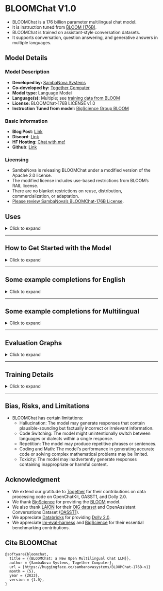 # BLOOMChat V1.0
- BLOOMChat is a 176 billion parameter multilingual chat model.
- It is instruction tuned from [BLOOM (176B)](https://huggingface.co/bigscience/bloom).
- BLOOMChat is trained on assistant-style conversation datasets.
- It supports conversation, question answering, and generative answers in multiple languages.

## Model Details

### Model Description
- **Developed by:** [SambaNova Systems](https://sambanova.ai/)
- **Co-developed by:** [Together Computer](https://www.together.xyz/)
- **Model type:** Language Model
- **Language(s):** Multiple; see [training data from BLOOM](https://huggingface.co/bigscience/bloom#training-data)
- **License:** BLOOMChat-176B LICENSE v1.0
- **Instruction Tuned from model:** [BigScience Group BLOOM](https://huggingface.co/bigscience/bloom)

### Basic Information
- **Blog Post**: [Link](https://sambanova.ai/blog/introducing-bloomchat-176b-the-multilingual-chat-based-llm/)
- **Discord**: [Link](https://discord.com/invite/8z2Pe7cpRv)
- **HF Hosting**: [Chat with me!](https://huggingface.co/spaces/sambanovasystems/BLOOMChat)
- **Github**: [Link](https://github.com/sambanova/bloomchat)

### Licensing
- SambaNova is releasing BLOOMChat under a modified version of the Apache 2.0 license.
- The modified license includes use-based restrictions from BLOOM’s RAIL license.
- There are no blanket restrictions on reuse, distribution, commercialization, or adaptation.
- [Please review SambaNova’s BLOOMChat-176B License](LICENSE).

## Uses
<details>
<summary>Click to expand</summary>

### Direct Use
- This model is intended for commercial and research use.

### Out-of-Scope Use
- BLOOMChat should NOT be used for:
  - Mission-critical applications
  - Applications that involve the safety of others
  - Making highly important decisions
  - Important automated pipelines
- The model is still in early development and can be prone to mistakes and hallucinations.
- The model is intended to provide the community with a multilingual chat LLM baseline.

### Recommendations
- Users should be made aware of the risks, biases, limitations, and restrictions of the model, which are listed down at the bottom of the page.

</details>

---

## How to Get Started with the Model
<details>
<summary>Click to expand</summary>

### Loading in model with Huggingface
```python
from transformers import AutoModelForCausalLM, AutoTokenizer

tokenizer = AutoTokenizer.from_pretrained("sambanovasystems/BLOOMChat-176B-v1")
model = AutoModelForCausalLM.from_pretrained("sambanovasystems/BLOOMChat-176B-v1", device_map="auto", torch_dtype="auto")
```

### Quick Start Inference on SambaNova's in-house Reconfigurable Dataflow Unit (RDU)
- The inference code to run the model can be found in our [github repo](https://github.com/sambanova/bloomchat/blob/main/rdu_quick_start/inference.py).
- This code requires the [SambaFlow](https://docs.sambanova.ai/developer/latest/sambaflow-intro.html) SDK to execute.
- For those interested in running models on RDUs, [please feel free to get in touch](https://sambanova.ai/getstarted).

### Quick Start Inference on GPU
- First create a python virtual environment for these packages:
```
python3 -m venv bloomchat_venv
source bloomchat_venv/bin/activate
pip install --upgrade pip
```
- Follow this section [Inference solutions for BLOOM 176B](https://github.com/huggingface/transformers-bloom-inference#bloom-inference-via-command-line) in the Huggingface Tutorial for environment setup and stop before the [BLOOM inference via command-line](https://github.com/huggingface/transformers-bloom-inference#bloom-inference-via-command-line) section.
```
pip install flask flask_api gunicorn pydantic accelerate huggingface_hub>=0.9.0 deepspeed>=0.7.3 deepspeed-mii==0.0.2
```
- And then:
```
pip install transformers==4.27.0
```
- You will see messages like this:
```
ERROR: deepspeed-mii 0.0.2 has requirement transformers==4.21.2, but you'll have transformers 4.27.0 which is incompatible.
Installing collected packages: transformers
  Found existing installation: transformers 4.21.2
    Uninstalling transformers-4.21.2:
      Successfully uninstalled transformers-4.21.2
Successfully installed transformers-4.27.0
```
- Now let's git clone the [huggingface/transformers-bloom-inference](https://github.com/huggingface/transformers-bloom-inference) repo:
```
git clone https://github.com/huggingface/transformers-bloom-inference.git
cd transformers-bloom-inference/
```
- You need to modify two files in this [transformers-bloom-inference](https://github.com/huggingface/transformers-bloom-inference) repo:
  - Modifying `inference_server/models/hf_accelerate.py`
    - This is because for our testing of this repo we used 4 80GB A100 GPUs and would run into memory issues.
  - Modifying `inference_server/cli.py`
    - This is because the model was trained using specific human, bot tags.
    - Trailing spaces may lead to subpar performance.

Modifications for `inference_server/models/hf_accelerate.py`:
```diff
diff --git a/inference_server/models/hf_accelerate.py b/inference_server/models/hf_accelerate.py
index 9be3c3f..a8ecb1d 100644
--- a/inference_server/models/hf_accelerate.py
+++ b/inference_server/models/hf_accelerate.py
@@ -1,4 +1,5 @@
 from argparse import Namespace
+from accelerate.utils.modeling import get_max_memory
 
 import torch
 
@@ -12,6 +13,12 @@ class HFAccelerateModel(Model):
 
         kwargs = {"pretrained_model_name_or_path": args.model_name, "device_map": "auto"}
 
+        original_max_memory_dict = get_max_memory()
+
+        reduce_max_memory_dict = {device_key: int(original_max_memory_dict[device_key] * 0.85) for device_key in original_max_memory_dict}
+
+        kwargs["max_memory"] = reduce_max_memory_dict
+
         if get_world_size() > 1:
             kwargs["device_map"] = "balanced_low_0"
```

Modifications for `inference_server/cli.py`:
```diff
diff --git a/inference_server/cli.py b/inference_server/cli.py
index fc903d5..5450236 100644
--- a/inference_server/cli.py
+++ b/inference_server/cli.py
@@ -22,6 +22,9 @@ def main() -> None:
     while True:
         input_text = input("Input text: ")
 
+        input_text = input_text.strip()
+        modified_input_text = f"<human>: {input_text}\n<bot>:"
+
         if input("change generate_kwargs? [y/n] ") == "y":
             while True:
                 try:
@@ -33,7 +36,7 @@ def main() -> None:
                     print("message =", e_message)
                     continue
 
-        response = model.generate(text=[input_text], generate_kwargs=generate_kwargs)
+        response = model.generate(text=[modified_input_text], generate_kwargs=generate_kwargs)
 
         print_rank_0("Output text:", response.text[0])
         print_rank_0("Generated tokens:", response.num_generated_tokens[0])
```
- And now you are good to go!

Running command for bf16, NO sampling:
```
python -m inference_server.cli --model_name sambanovasystems/BLOOMChat-176B-v1 --model_class AutoModelForCausalLM --dtype bf16 --deployment_framework hf_accelerate --generate_kwargs '{"do_sample": false, "max_new_tokens": 512}'
```
Running command for bf16, YES sampling:
```
python -m inference_server.cli --model_name sambanovasystems/BLOOMChat-176B-v1 --model_class AutoModelForCausalLM --dtype bf16 --deployment_framework hf_accelerate --generate_kwargs '{"do_sample": true, "temperature": 0.8, "repetition_penalty": 1.2, "top_p": 0.9, "max_new_tokens": 512}'
```
---
Running command for int8 (sub optimal performance, but fast inference time) NO sampling:
```
python -m inference_server.cli --model_name sambanovasystems/BLOOMChat-176B-v1 --model_class AutoModelForCausalLM --dtype int8 --deployment_framework hf_accelerate --generate_kwargs '{"do_sample": false, "max_new_tokens": 512}'
```
Running command for int8 (sub optimal performance, but fast inference time) YES sampling:
```
python -m inference_server.cli --model_name sambanovasystems/BLOOMChat-176B-v1 --model_class AutoModelForCausalLM --dtype int8 --deployment_framework hf_accelerate --generate_kwargs '{"do_sample": true, "temperature": 0.8, "repetition_penalty": 1.2, "top_p": 0.9, "max_new_tokens": 512}'
```
**DISCLAIMER:** When using int8, the results will be subpar compared to bf16 as the model is being [quantized](https://huggingface.co/blog/hf-bitsandbytes-integration#introduction-to-model-quantization).

### Suggested Inference Parameters
- Temperature: 0.8
- Repetition penalty: 1.2
- Top-p: 0.9
- Max generated tokens: 512

### Suggested Prompts To Try in GPU Tutorial
```
Input text: Write a script in which Bob accidentally breaks his dad's guitar
```
```
Input text: Create an itemized list of tasks to complete to start a clothing brand
```
```
Input text: 十七岁的风是什么颜色的?
```

</details>

---

## Some example completions for English
<details>
<summary>Click to expand</summary>

```
<human>: What does it mean for the Fed to raise or lower interest rates?
<bot>: The Federal Reserve (also known as the Fed) is the central banking system of the United States.  It was created in 1913, and is an independent agency of the federal government.  The Fed has a dual mandate of maximizing employment and stabilizing prices.  The Fed sets interest rates, and can influence the money supply and the credit markets through its actions.

Raising interest rates means that the Fed is trying to reduce the money supply in the economy, and is trying to discourage borrowing and encourage saving.  Lowering interest rates means that the Fed is trying to stimulate economic growth by encouraging borrowing and reducing the cost of credit.

The Fed raises or lowers interest rates in order to influence the economy and achieve its goals for employment and price stability.  Interest rates are one of the primary tools that the Fed uses to achieve its goals.
```

```
<human>: Write an engaging and well-written property listing description for selling a house. Address of the house and some of the details are given to you. Fill in the information gap with hallucinations if needed.

Property Address: 412 Monterey Ave, Capitola, CA 95010
Parking: 3 cars + a finished single car garage
Details:
- open floorplan
- window with views to park/mountains
- Kitchen with shaker cabinetry and white Calcatta quartz counters
<bot>: This home at 412 Monterey Ave, Capitola, CA 95010 is the perfect place to call home. With its open floor plan, it provides the perfect space for entertaining guests. The kitchen is equipped with shaker cabinetry and white Calcatta quartz counters, providing the perfect space to create culinary masterpieces. The window with views to the park and mountains provide a beautiful view of the outdoors, making this home feel like a piece of paradise. The three-car garage and finished single car garage provide ample parking space, making this home a must-see for anyone looking for a new home.
```

```
<human>: What is artificial intelligence? Explain it so an 8 year old will understand.
<bot>: Artificial Intelligence (AI) is a computer program or machine that can do things that would normally require human intelligence, such as recognizing patterns, making decisions, and learning from experience. AI can be found in many places, such as self-driving cars, smartphones, and even robots. AI is used to make things easier for people, like when your smartphone can translate text into another language or when your voice-controlled speaker can play music for you.
AI works by using algorithms and big data to learn and improve over time. For example, self-driving cars use AI to analyze the environment around them and make decisions about how to drive. The car gathers data from its sensors, processes it using algorithms, and adjusts its behavior accordingly. This process is called machine learning.
AI is still a developing technology, and there are still many things that AI programs cannot do yet. However, as AI continues to evolve, it is likely that it will become more and more capable of performing tasks that were once thought to require human intelligence.
```

</details>

---

## Some example completions for Multilingual
<details>
<summary>Click to expand</summary>

#### Arabic
```
<human>: هل العمل نصف دوام فكرة جيدة لمراهقين بين عمر ١٥ و ١٩ عام
<bot>: نعم، يمكن أن تكون فكرة جيدة لبعض المراهقين في هذا العمر. هناك العديد من الفوائد التي قد يحققها المراهقون إذا عملوا بنصف دوام:

- يساعدهم على تعلم المسؤولية وإدارة الوقت: عندما يعمل المراهق بنصف دوام، فإنه يتعلم كيفية إدارة وقته بشكل فعال وكيفية تقسيم ساعات عمله إلى مهام أصغر.
- يحسن مهارات التواصل والعمل الجماعي: غالبًا ما يكون مكان العمل بيئة متعددة الثقافات حيث يلتقي المراهقون بمجموعة متنوعة من الأشخاص ويتعلمون كيفية التعاون معهم وتبادل الأفكار.
- يوفر فرصة للتعرف على عالم العمل: يتيح العمل للمراهق التعرف على عالم العمل واكتساب خبرة عملية قيمة ستساعده لاحقًا عند البحث عن وظيفة أو بدء حياته المهنية.
- يعزز الشعور بالمسؤولية والثقة بالنفس: عندما يعمل المراهق بنصف دوام ويحصل على دخل خاص به، فإنه يكتسب شعورًا أكبر بالمسؤولية والثقة بالنفس.

ومع ذلك، لا ينبغي إجبار المراهقين على العمل بنصف دوام دون موافقتهم المسبقة. يجب أيضًا مراعاة أعمارهم وقدراتهم البدنية والعقلية قبل توظيفهم.
```

**DISCLAIMER**: Text ordering may be off for Arabic due to code block not being able to render

#### Chinese
```
<human>: 请向我推荐一部周末看的电影并说明原因。
<bot>: “强烈向您推荐《美丽人生》这部影片。该片由罗伯托·贝尼尼自导自演，讲述了二战时期一对犹太父子被送进了纳粹集中营，父亲用自己的想象力为儿子编织了一个美好童真的世界，让儿子的心灵没有受到丝毫伤害的故事。

该片被誉为“最伟大的战争片”、“人类有史以来最佳影片之一”，豆瓣评分高达9.6分。它不仅是一部感人的亲情片，更是一部富含哲理的励志片和人生启示录。片中父亲的乐观豁达、幽默风趣的人生态度，对任何事都抱有积极热情的态度，即使在残酷无比的集中营里也是如此，深深地感染着观众。同时，这也是一部关于爱与希望的电影，让我们更加珍惜当下所拥有的一切，学会如何去爱身边的每一个人。

总之，这是一部值得一看再看的好电影，相信您一定会喜欢的！
```

#### French
```
<human>: Il y a t’il un petit-déjeuner de 700-1000 calories sans oeuf mais qui inclut des protéines.
<bot>: Oui, voici une recette de petit déjeuner à base d'avoine et de fromage blanc :
Ingrédients :
- 1 tasse (250 ml) de lait d'amande ou autre lait végétal
- 2 cuillères à soupe bombées (30 g) de flocons d'avoine
- 1/2 banane mûre écrasée
- 1/4 de pomme fraîche épluchée et coupée en dés
- 1 cuillère à soupe de beurre d'amande ou autre purée d'oléagineux
- 1 cuillère à café de cannelle moulue
- 1 pincée de sel
Préparation :
1. Dans une petite casserole, faites chauffer le lait jusqu'à ce qu'il soit chaud.
2. Ajoutez les flocons d'avoine, la banane, la pomme, le beurre d'amande, la cannelle et le sel dans le bol du mixeur et mélangez bien pour obtenir une pâte homogène.
3. Versez le mélange dans le lait chaud et remuez rapidement avec une spatule en bois pour éviter que les flocons d'avoine ne s'agglutinent au fond de la casserole.
4. Laissez mijoter sur feu doux pendant environ 5 minutes tout en continuant de remuer régulièrement.
5. Transférez ensuite le porridge dans un bol et servez immédiatement. Vous pouvez ajouter quelques fruits rouges frais pour décorer et apporter encore plus de gourmandise à votre petit déjeuner ! Bon appétit !
```

#### Hindi
```
<human>: दिल्ली से जयपुर कैसे जाये? बस से या कार से? दोनो के बारे मे विस्तार मे बताये.
<bot>: दिल्ली से जयपुर जाने का सबसे आसान और तेज़ तरीका है कि आप अपनी खुद की कार लेकर जाएं, क्योंकि यह आपको अपने समय पर निर्भर रहने की स्वतंत्रता देता है। हालांकि, यदि आपके पास अपनी कार नहीं है, तो आप दिल्ली से जयपुर तक एक निजी वाहन किराए पर ले सकते हैं। यदि आप सार्वजनिक परिवहन (बस) का उपयोग करना चाहते हैं, तो दिल्ली में कई सरकारी और निजी बस सेवाएं उपलब्ध हैं जो जयपुर को जोड़ती हैं। दिल्ली से जयपुर जाने वाली कुछ प्रमुख बसें हैं-
1. राजस्थान रोडवेज: ये राज्य सरकार द्वारा संचालित बसें हैं जो दिल्ली से जयपुर के बीच चलती हैं। ये नियमित रूप से चलती हैं और इनके लिए अग्रिम आरक्षण आवश्यक नहीं है।
2. ALSA: यह एक निजी कंपनी है जो दिल्ली से जयपुर के बीच नियमित रूप से चलती है। इसके टिकटों की बुकिंग ऑनलाइन और ऑफलाइन दोनों माध्यमों से की जा सकती है।
3. RedBus: यह एक ऑनलाइन बस बुकिंग वेबसाइट है जहां से आप दिल्ली से जयपुर के बीच चलनेवाली विभिन्न कंपनियों की बसों में सीट आरक्षित करा सकते हैं।
4. Ola and Uber: इन ऐप्स का उपयोग करके आप दिल्ली से जयपुर तक कैब राइड बुक कर सकते हैं, लेकिन ध्यान रखें कि यह विकल्प सस्ता नहीं होगा। दिल्ली से जयपुर जाने का सबसे अच्छा विकल्प आपकी व्यक्तिगत आवश्यकताओं, बजट, और उपलब्धता पर निर्भर करता है। यदि आप अपनी खुद की कार रखते हैं, तो इसका लाभ उठाएं अन्यथा किसी भी सार्वजनिक परिवहन साधन का चयन करें जो आपकी आवश्यकताओं को पूरा करे।
```

#### Spanish
```
<human>: ¿Me puedes dar algunas recomendaciones de juegos? Estoy buscando juegos de rol con un sistema de magia único, un sistema de construcción único y una buena historia. Por favor limítate a juegos que se puedan jugar en PC directamente, o por emulación.
<bot>: Claro! Aquí te dejo tres recomendaciones:
1. The Outer Worlds: es un juego de rol de ciencia ficción con un sistema de magia basado en la tecnología alienígena que permite al jugador personalizar sus habilidades para adaptarse a su estilo de juego.
2. Divinity: Original Sin 2 - Definitive Edition: este juego combina elementos de RPG con estrategia en tiempo real (RTS), lo que le da al jugador un control total sobre cómo construir y mejorar su personaje y el mundo que lo rodea.
3. Pillars of Eternity: esta aventura de fantasía oscura tiene lugar en un vasto mundo abierto donde los jugadores pueden elegir entre diferentes clases y desarrollar relaciones con otros personajes del juego. La mecánica de combate está basada en turnos y utiliza hechizos y armas cuerpo a cuerpo.
Estos son solo algunos ejemplos de juegos que podrían interesarte según tus criterios. Hay muchos más títulos disponibles en el mercado que podrían ajustarse a tu gusto, así que no dudes en explorar otras opciones si estos juegos no cumplen con tus expectativas.
```

</details>

---

## Evaluation Graphs
<details>
<summary>Click to expand</summary>

- ![Human evaluation](images/Human_evaluation.png)
<figure style="text-align:center;">
    <figcaption><b>BLOOMChat vs Baselines Model in Human Preference Rankings</b></figcaption>
</figure>
<br>

- ![Human evaluation against GPT4](images/Human_evaluation_gpt4.png)
<figure style="text-align:center;">
    <figcaption><b>BLOOMChat vs GPT-4 in Human Preference Ranking</b></figcaption>
</figure>
<br>

- ![Multilingual evaluation](images/Multilingual_capabilities_comparison.png)
<figure style="text-align:center;">
    <figcaption><b>BLOOMChat surpasses other Bloom variants and state-of-the-art open-source chat models in translation tasks [NOTE: Evaluation of the BLOOM and BLOOMZ in WMT18 en->zh zh->en used (human, bot) ChatML tags due to an unintentional configuration. Results might be suboptimal.]</b></figcaption>
</figure>
<br>

</details>

---

## Training Details
<details>
<summary>Click to expand</summary>

### Training Data
- [OIG dataset from OpenChatKit](https://huggingface.co/datasets/laion/OIG)
- [Dolly 2.0](https://huggingface.co/datasets/databricks/databricks-dolly-15k)
- [Oasst1](https://huggingface.co/datasets/OpenAssistant/oasst1)

### Training Procedure
- We trained BLOOMChat with [SambaNova DataScale systems](https://sambanova.ai/products/datascale/) using SambaNova's in-house Reconfigurable Dataflow Unit (RDU).
- We started from [BLOOM (176B)](https://huggingface.co/bigscience/bloom), an open-source multilingual LLM pretrained by the [BigScience group](https://huggingface.co/bigscience).
- We instruction-tune BLOOM (176B) on OpenChatKit with each data source subsampled to 100k for one epoch, followed by three epochs over the combined OpenChatKit and Dolly 2.0.
- All of the code used to prepare the datasets and the scripts to run training and inference are open-sourced and freely available at [sambanova/bloomchat](https://github.com/sambanova/bloomchat/tree/main).

### Prompting Style Used For Training
```
<human>: {input1 that the user wants from the bot}
<bot>: {response1}</s>
<human>: {input2 that the user wants from the bot}
<bot>: {response2}</s>
```

### Hyperparameters

**Instruction-tuned Training on OIG**
- Hardware: SambaNova Reconfigurable Dataflow Unit (RDU)
- Optimizer: AdamW
- Grad accumulation: 1
- Epochs: 1
- Global Batch size: 128
- Batch tokens: 128 * 2048 = 262,144 tokens
- Learning Rate: 1e-5
- Learning Rate Scheduler: Cosine Schedule with Warmup
- Warmup Steps: 0
- End Learning Ratio: 0.1
- Weight decay: 0.1

**Instruction-tuned Training on Dolly 2.0 and Oasst1**
- Hardware: SambaNova Reconfigurable Dataflow Unit (RDU)
- Optimizer: AdamW
- Grad accumulation: 1
- Epochs: 3
- Global Batch size: 128
- Batch tokens: 128 * 2048 = 262,144 tokens
- Learning Rate: 1e-5
- Learning Rate Scheduler: Cosine Schedule with Warmup
- Warmup Steps: 0
- End Learning Ratio: 0.1
- Weight decay: 0.1

</details>

---

## Bias, Risks, and Limitations
- BLOOMChat has certain limitations:
  - Hallucination: The model may generate responses that contain plausible-sounding but factually incorrect or irrelevant information.
  - Code Switching: The model might unintentionally switch between languages or dialects within a single response.
  - Repetition: The model may produce repetitive phrases or sentences.
  - Coding and Math: The model's performance in generating accurate code or solving complex mathematical problems may be limited.
  - Toxicity: The model may inadvertently generate responses containing inappropriate or harmful content.

## Acknowledgment
- We extend our gratitude to [Together](https://www.together.xyz/) for their contributions on data processing code on OpenChatKit, OASST1, and Dolly 2.0.
- We thank [BigScience](https://bigscience.huggingface.co/) for providing the [BLOOM](https://huggingface.co/bigscience/bloom) model.
- We also thank [LAION](https://laion.ai/) for their [OIG dataset](https://huggingface.co/datasets/laion/OIG) and OpenAssistant Conversations Dataset ([OASST1](https://huggingface.co/datasets/OpenAssistant/oasst1)).
- We appreciate [Databricks](https://www.databricks.com/) for providing [Dolly 2.0](https://huggingface.co/datasets/databricks/databricks-dolly-15k).
- We appreciate [lm-eval-harness](https://github.com/EleutherAI/lm-evaluation-harness) and [BigScience](https://bigscience.huggingface.co/) for their essential benchmarking contributions.

## Cite BLOOMChat
```
@software{bloomchat,
  title = {{BLOOMChat: a New Open Multilingual Chat LLM}},
  author = {SambaNova Systems, Together Computer},
  url = {https://huggingface.co/sambanovasystems/BLOOMChat-176B-v1}
  month = {5},
  year = {2023},
  version = {1.0},
}
```